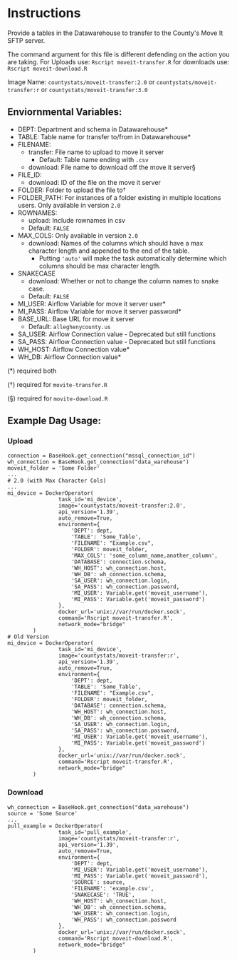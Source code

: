 #  Instructions

Provide a tables in the Datawarehouse to transfer to the County's Move It SFTP server.

The command argument for this file is different defending on the action you are taking. For Uploads use: `Rscript moveit-transfer.R` for downloads use: `Rscript moveit-download.R`

Image Name: `countystats/moveit-transfer:2.0` or `countystats/moveit-transfer:r` or `countystats/moveit-transfer:3.0`

## Enviornmental Variables:

* DEPT: Department and schema in Datawarehouse*
* TABLE: Table name for transfer to/from in Datawarehouse*
* FILENAME: 
  * transfer: File name to upload to move it server
    * Default: Table name ending with `.csv`
  * download: File name to download off the move it server§
* FILE_ID: 
  * download: ID of the file on the move it server
* FOLDER: Folder to upload the file to†
* FOLDER_PATH: For instances of a folder existing in multiple locations users. Only available in version `2.0`
* ROWNAMES: 
  * upload: Include rownames in csv
  * Default: `FALSE`
* MAX_COLS: Only available in version `2.0`
  * download: Names of the columns which should have a max character length and appended to the end of the table.
      * Putting `'auto'` will make the task automatically determine which columns should be max character length.
* SNAKECASE 
  * download: Whether or not to change the column names to snake case.
  * Default: `FALSE`
* MI_USER: Airflow Variable for move it server user*
* MI_PASS: Airflow Variable for move it server password*
* BASE_URL: Base URL for move it server
  * Default: `alleghenycounty.us`
* SA_USER: Airflow Connection value - Deprecated but still functions
* SA_PASS: Airflow Connection value - Deprecated but still functions
* WH_HOST: Airflow Connection value*
* WH_DB: Airflow Connection value*

(*) required both

(†) required for `movite-transfer.R`

(§) required for `movite-download.R`


## Example Dag Usage:

### Upload
```
connection = BaseHook.get_connection("mssql_connection_id")
wh_connection = BaseHook.get_connection("data_warehouse")
moveit_folder = 'Some Folder'
...
# 2.0 (with Max Character Cols)
...
mi_device = DockerOperator(
                task_id='mi_device',
                image='countystats/moveit-transfer:2.0',
                api_version='1.39',
                auto_remove=True,
                environment={
                    'DEPT': dept,
                    'TABLE': 'Some_Table',
                    'FILENAME': "Example.csv",
                    'FOLDER': moveit_folder,
                    'MAX_COLS': 'some_column_name,another_column',
                    'DATABASE': connection.schema,
                    'WH_HOST': wh_connection.host,
                    'WH_DB': wh_connection.schema,
                    'SA_USER': wh_connection.login,
                    'SA_PASS': wh_connection.password,
                    'MI_USER': Variable.get('moveit_username'),
                    'MI_PASS': Variable.get('moveit_password')
                },
                docker_url='unix://var/run/docker.sock',
                command='Rscript moveit-transfer.R',
                network_mode="bridge"
        )
# Old Version
mi_device = DockerOperator(
                task_id='mi_device',
                image='countystats/moveit-transfer:r',
                api_version='1.39',
                auto_remove=True,
                environment={
                    'DEPT': dept,
                    'TABLE': 'Some_Table',
                    'FILENAME': "Example.csv",
                    'FOLDER': moveit_folder,
                    'DATABASE': connection.schema,
                    'WH_HOST': wh_connection.host,
                    'WH_DB': wh_connection.schema,
                    'SA_USER': wh_connection.login,
                    'SA_PASS': wh_connection.password,
                    'MI_USER': Variable.get('moveit_username'),
                    'MI_PASS': Variable.get('moveit_password')
                },
                docker_url='unix://var/run/docker.sock',
                command='Rscript moveit-transfer.R',
                network_mode="bridge"
        )
```

### Download

```
wh_connection = BaseHook.get_connection("data_warehouse")
source = 'Some Source'
...
pull_example = DockerOperator(
                task_id='pull_example',
                image='countystats/moveit-transfer:r',
                api_version='1.39',
                auto_remove=True,
                environment={
                    'DEPT': dept,
                    'MI_USER': Variable.get('moveit_username'),
                    'MI_PASS': Variable.get('moveit_password'),
                    'SOURCE': source,
                    'FILENAME': 'example.csv',
                    'SNAKECASE': 'TRUE',
                    'WH_HOST': wh_connection.host,
                    'WH_DB': wh_connection.schema,
                    'WH_USER': wh_connection.login,
                    'WH_PASS': wh_connection.password
                },
                docker_url='unix://var/run/docker.sock',
                command='Rscript moveit-download.R',
                network_mode="bridge"
        )
```
